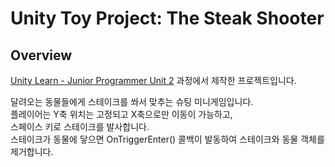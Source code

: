 # Unity Toy Project: The Steak Shooter
## Overview
[Unity Learn - Junior Programmer Unit 2](https://learn.unity.com/project/2danweon-gibon-geimpeulrei) 과정에서 제작한 프로젝트입니다.

달려오는 동물들에게 스테이크를 쏴서 맞추는 슈팅 미니게임입니다.<br>
플레이어는 Y축 위치는 고정되고 X축으로만 이동이 가능하고,<br>
스페이스 키로 스테이크를 발사합니다.<br>
스테이크가 동물에 닿으면 OnTriggerEnter() 콜백이 발동하여 스테이크와 동물 객체를 제거합니다.
